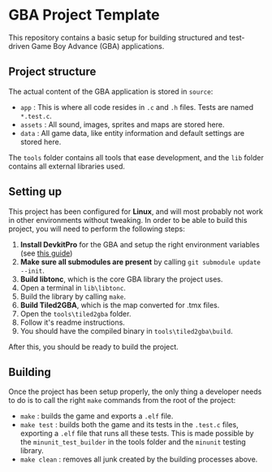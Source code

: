 # GBA Project Template
This repository contains a basic setup for building structured and test-driven Game Boy Advance (GBA) applications.

## Project structure
The actual content of the GBA application is stored in `source`:

- `app` : This is where all code resides in `.c` and `.h` files. Tests are named `*.test.c`.
- `assets` : All sound, images, sprites and maps are stored here.
- `data` : All game data, like entity information and default settings are stored here.

The `tools` folder contains all tools that ease development, and the `lib` folder contains all external libraries used.

## Setting up
This project has been configured for **Linux**, and will most probably not work in other environments without tweaking.
In order to be able to build this project, you will need to perform the following steps:

1. **Install DevkitPro** for the GBA and setup the right environment variables (see [this guide](https://www.coranac.com/tonc/text/setup.htm))
2. **Make sure all submodules are present** by calling `git submodule update --init`.
3. **Build libtonc**, which is the core GBA library the project uses.
  1. Open a terminal in `lib\libtonc`.
  2. Build the library by calling `make`.
4. **Build Tiled2GBA**, which is the map converted for .tmx files.
  1. Open the `tools\tiled2gba` folder.
  2. Follow it's readme instructions.
  3. You should have the compiled binary in `tools\tiled2gba\build`.

After this, you should be ready to build the project.

## Building
Once the project has been setup properly, the only thing a developer needs to do is to call the right `make` commands from the root of the project:

- `make` : builds the game and exports a `.elf` file.
- `make test` : builds both the game and its tests in the `.test.c` files, exporting a `.elf` file that runs all these tests. This is made possible by the `minunit_test_builder` in the tools folder and the `minunit` testing library.
- `make clean` : removes all junk created by the building processes above.
